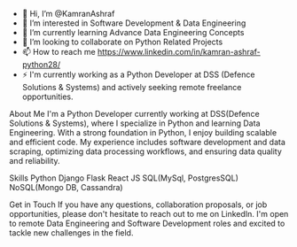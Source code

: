 - 👋 Hi, I’m @KamranAshraf
- 👀 I’m interested in Software Development & Data Engineering
- 🌱 I’m currently learning Advance Data Engineering Concepts
- 💞️ I’m looking to collaborate on Python Related Projects
- 📫 How to reach me https://www.linkedin.com/in/kamran-ashraf-python28/
- ⚡ I'm currently working as a Python Developer at DSS (Defence Solutions & Systems) and actively seeking remote freelance opportunities.

About Me
I'm a Python Developer currently working at DSS(Defence Solutions & Systems), where I specialize in Python and learning Data Engineering. With a strong foundation in Python, I enjoy building scalable and efficient code. My experience includes software development and data scraping, optimizing data processing workflows, and ensuring data quality and reliability.

Skills
Python
Django
Flask
React JS
SQL(MySql, PostgresSQL)
NoSQL(Mongo DB, Cassandra)

Get in Touch
If you have any questions, collaboration proposals, or job opportunities, please don't hesitate to reach out to me on LinkedIn. I'm open to remote Data Engineering and Software Development roles and excited to tackle new challenges in the field.
<!---
KamranAshraf10/KamranAshraf10 is a ✨ special ✨ repository because its `README.md` (this file) appears on your GitHub profile.
You can click the Preview link to take a look at your changes.
--->
